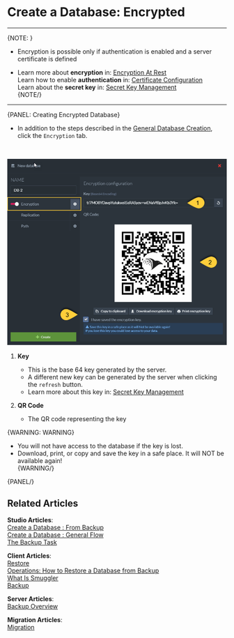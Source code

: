 # Create a Database: Encrypted
---

{NOTE: }

* Encryption is possible only if authentication is enabled and a server certificate is defined

* Learn more about **encryption** in: [Encryption At Rest](../../../../server/security/encryption/encryption-at-rest)  
  Learn how to enable **authentication** in: [Certificate Configuration](../../../../server/security/authentication/certificate-configuration)  
  Learn about the **secret key** in: [Secret Key Management](../../../../server/security/encryption/secret-key-management)  
{NOTE/}

---

{PANEL: Creating Encrypted Database}

* In addition to the steps described in the [General Database Creation](../../../../studio/server/databases/create-new-database/general-flow), click the `Encryption` tab.  
<br/>

![Figure 1. Create New Database - Encrypted](images/new-database-encrypted.png "Encrypted Database")

1. **Key**
   * This is the base 64 key generated by the server.  
   * A different new key can be generated by the server when clicking the `refresh` button.  
   * Learn more about this key in: [Secret Key Management](../../../../server/security/encryption/secret-key-management)  

2. **QR Code**
   * The QR code representing the key  

{WARNING: WARNING}

   * You will not have access to the database if the key is lost.  
   * Download, print, or copy and save the key in a safe place. It will NOT be available again!  
{WARNING/}

{PANEL/}

## Related Articles

**Studio Articles**:   
[Create a Database : From Backup](../../../../studio/server/databases/create-new-database/from-backup)   
[Create a Database : General Flow](../../../../studio/server/databases/create-new-database/general-flow)          
[The Backup Task](../../../../studio/database/tasks/backup-task)    

**Client Articles**:  
[Restore](../../../../client-api/operations/maintenance/backup/restore)   
[Operations: How to Restore a Database from Backup](../../../../client-api/operations/server-wide/restore-backup)    
[What Is Smuggler](../../../../client-api/smuggler/what-is-smuggler)   
[Backup](../../../../client-api/operations/maintenance/backup/backup)

**Server Articles**:  
[Backup Overview](../../../../server/ongoing-tasks/backup-overview)

**Migration Articles**:  
[Migration](../../../../migration/server/data-migration) 
